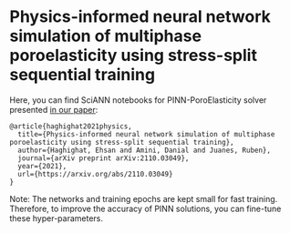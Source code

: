 # Physics-informed neural network simulation of multiphase poroelasticity using stress-split sequential training

Here, you can find  SciANN notebooks for PINN-PoroElasticity solver presented [in our paper](https://arxiv.org/abs/2110.03049):

```
@article{haghighat2021physics,
  title={Physics-informed neural network simulation of multiphase poroelasticity using stress-split sequential training},
  author={Haghighat, Ehsan and Amini, Danial and Juanes, Ruben},
  journal={arXiv preprint arXiv:2110.03049},
  year={2021},
  url={https://arxiv.org/abs/2110.03049}
}
```

Note: The networks and training epochs are kept small for fast training. Therefore, to improve the accuracy of PINN solutions, you can fine-tune these hyper-parameters. 

